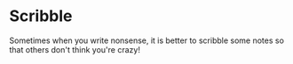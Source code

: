 Scribble
========

Sometimes when you write nonsense, it is better to scribble some notes so that others don't think you're crazy!